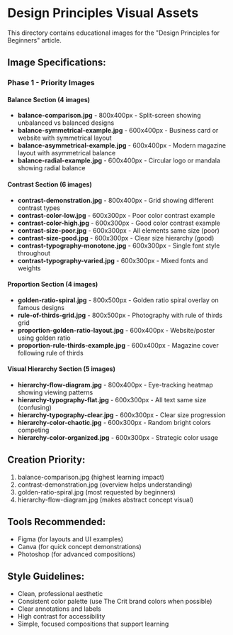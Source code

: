 # Design Principles Visual Assets

This directory contains educational images for the "Design Principles for Beginners" article.

## Image Specifications:

### Phase 1 - Priority Images

#### Balance Section (4 images)
- **balance-comparison.jpg** - 800x400px - Split-screen showing unbalanced vs balanced designs
- **balance-symmetrical-example.jpg** - 600x400px - Business card or website with symmetrical layout
- **balance-asymmetrical-example.jpg** - 600x400px - Modern magazine layout with asymmetrical balance
- **balance-radial-example.jpg** - 600x400px - Circular logo or mandala showing radial balance

#### Contrast Section (6 images)
- **contrast-demonstration.jpg** - 800x400px - Grid showing different contrast types
- **contrast-color-low.jpg** - 600x300px - Poor color contrast example
- **contrast-color-high.jpg** - 600x300px - Good color contrast example
- **contrast-size-poor.jpg** - 600x300px - All elements same size (poor)
- **contrast-size-good.jpg** - 600x300px - Clear size hierarchy (good)
- **contrast-typography-monotone.jpg** - 600x300px - Single font style throughout
- **contrast-typography-varied.jpg** - 600x300px - Mixed fonts and weights

#### Proportion Section (4 images)
- **golden-ratio-spiral.jpg** - 800x500px - Golden ratio spiral overlay on famous designs
- **rule-of-thirds-grid.jpg** - 800x500px - Photography with rule of thirds grid
- **proportion-golden-ratio-layout.jpg** - 600x400px - Website/poster using golden ratio
- **proportion-rule-thirds-example.jpg** - 600x400px - Magazine cover following rule of thirds

#### Visual Hierarchy Section (5 images)
- **hierarchy-flow-diagram.jpg** - 800x400px - Eye-tracking heatmap showing viewing patterns
- **hierarchy-typography-flat.jpg** - 600x300px - All text same size (confusing)
- **hierarchy-typography-clear.jpg** - 600x300px - Clear size progression
- **hierarchy-color-chaotic.jpg** - 600x300px - Random bright colors competing
- **hierarchy-color-organized.jpg** - 600x300px - Strategic color usage

## Creation Priority:
1. balance-comparison.jpg (highest learning impact)
2. contrast-demonstration.jpg (overview helps understanding)
3. golden-ratio-spiral.jpg (most requested by beginners)
4. hierarchy-flow-diagram.jpg (makes abstract concept visual)

## Tools Recommended:
- Figma (for layouts and UI examples)
- Canva (for quick concept demonstrations)
- Photoshop (for advanced compositions)

## Style Guidelines:
- Clean, professional aesthetic
- Consistent color palette (use The Crit brand colors when possible)
- Clear annotations and labels
- High contrast for accessibility
- Simple, focused compositions that support learning